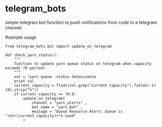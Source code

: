 # telegram_bots
simple telegram bot function to push notifications from code to a telegram channel


#sample usage

```
from telegram_bots.bot import update_on_telegram

def check_yarn_status():
    """
    function to update yarn queue status on telegram when capacity exceeds 70 percent
    """
    val = !yarn queue -status datascience
    print val
    current_capacity = float(val.grep("Current Capacity").fields(-1)[0].strip("%"))
    if current_capacity >= 70.0:
        update_on_telegram(
            channel = "yarn_alerts" , 
            bot_name = "yarn_bot" , 
            message = "Queue Resource Alert: Queue is "+str(current_capacity)+"% used"
        )


```




